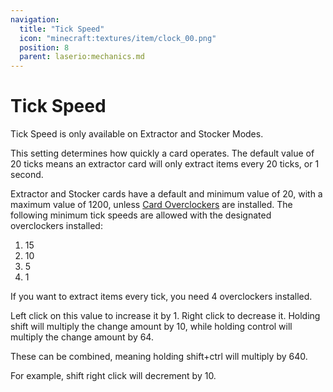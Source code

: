 ```yaml
---
navigation:
  title: "Tick Speed"
  icon: "minecraft:textures/item/clock_00.png"
  position: 8
  parent: laserio:mechanics.md
---
```


# Tick Speed

Tick Speed is only available on Extractor and Stocker Modes.

This setting determines how quickly a card operates. The default value of 20 ticks means an extractor card will only extract items every 20 ticks, or 1 second.

Extractor and Stocker cards have a default and minimum value of 20, with a maximum value of 1200, unless [Card Overclockers](./overclocker_card.md) are installed.  The following minimum tick speeds are allowed with the designated overclockers installed:
1. 15
2. 10
3. 5
4. 1

If you want to extract items every tick, you need 4 overclockers installed.

Left click on this value to increase it by 1. Right click to decrease it. Holding shift will multiply the change amount by 10, while holding control will multiply the change amount by 64.

These can be combined, meaning holding shift+ctrl will multiply by 640.

For example, shift right click will decrement by 10.

